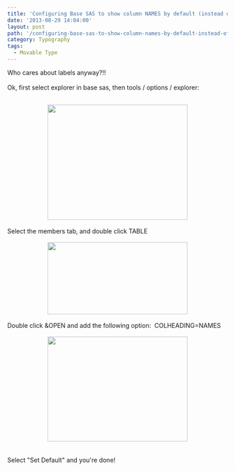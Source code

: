 ```yaml
---
title: 'Configuring Base SAS to show column NAMES by default (instead of labels)'
date: '2013-08-29 14:04:00'
layout: post
path: '/configuring-base-sas-to-show-column-names-by-default-instead-of-labels/'
category: Typography
tags:
  - Movable Type
---
```


Who cares about labels anyway?!!<br /><br />Ok, first select explorer in base sas, then tools / options / explorer:<br /><br /><div style="clear: both; text-align: center;"><a href="http://1.bp.blogspot.com/-tJzDjWP1LJM/Uh9UMGgIrHI/AAAAAAAAAX0/5z9yiGiPEQk/s1600/Screen+Shot+2013-08-29+at+15.00.31.png" style="margin-left: 1em; margin-right: 1em;"><img border="0" height="264" src="http://1.bp.blogspot.com/-tJzDjWP1LJM/Uh9UMGgIrHI/AAAAAAAAAX0/5z9yiGiPEQk/s320/Screen+Shot+2013-08-29+at+15.00.31.png" width="320" /></a></div><br />Select the members tab, and double click TABLE<br /><br /><div style="clear: both; text-align: center;"><a href="http://4.bp.blogspot.com/-Y-3I7jvjo8Q/Uh9UYai1xgI/AAAAAAAAAX8/PG_FmYYV0pY/s1600/Screen+Shot+2013-08-29+at+15.01.39.png" style="margin-left: 1em; margin-right: 1em;"><img border="0" height="165" src="http://4.bp.blogspot.com/-Y-3I7jvjo8Q/Uh9UYai1xgI/AAAAAAAAAX8/PG_FmYYV0pY/s320/Screen+Shot+2013-08-29+at+15.01.39.png" width="320" /></a></div><br />Double click &amp;OPEN and add the following option: &nbsp;COLHEADING=NAMES<br /><br /><div style="clear: both; text-align: center;"><a href="http://3.bp.blogspot.com/-9Z1-J_q7l4s/Uh9Uyju15QI/AAAAAAAAAYE/YtV0oGYaZxI/s1600/Screen+Shot+2013-08-29+at+15.03.19.png" style="margin-left: 1em; margin-right: 1em;"><img border="0" height="240" src="http://3.bp.blogspot.com/-9Z1-J_q7l4s/Uh9Uyju15QI/AAAAAAAAAYE/YtV0oGYaZxI/s320/Screen+Shot+2013-08-29+at+15.03.19.png" width="320" /></a></div><br /><br />Select "Set Default" and you're done!<br /><br />